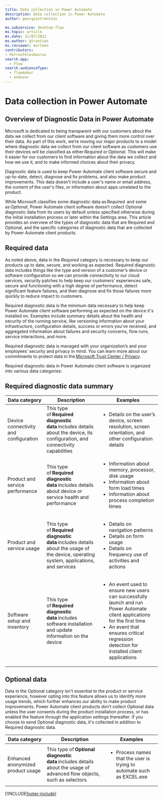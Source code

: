 ```yaml
---
title: Data collection in Power Automate
description: Data collection in Power Automate
author: georgiostrantzas

ms.subservice: desktop-flow
ms.topic: article
ms.date: 11/07/2022
ms.author: gtrantzas
ms.reviewer: marleon
contributors:
- PetrosFeleskouras
search.app: 
  - Flow
search.audienceType: 
  - flowmaker
  - enduser
---
```


# Data collection in Power Automate

## Overview of Diagnostic Data in Power Automate

Microsoft is dedicated to being transparent with our customers about the data we collect from our client software and giving them more control over their data. As part of this work, we’re moving our major products to a model where diagnostic data we collect from our client software as customers use their devices will be classified as either *Required* or *Optional*. This will make it easier for our customers to find information about the data we collect and how we use it, and to make informed choices about their privacy.

Diagnostic data is used to keep Power Automate client software secure and up-to-date, detect, diagnose and fix problems, and also make product improvements. This data doesn't include a user's name or email address, the content of the user's files, or information about apps unrelated to the product.

While Microsoft classifies some diagnostic data as *Required*  and some as *Optional*, Power Automate client software doesn’t collect Optional diagnostic data from its users by default unless specified otherwise during the initial installation process or later within the Settings area. This article provides an overview of the types of diagnostic data that are Required and Optional, and the specific categories of diagnostic data that are collected by Power Automate client products.

## Required data

As noted above, data in the *Required* category is necessary to keep our products up to date, secure, and working as expected. Required diagnostic data includes things like the type and version of a customer’s device or software configuration so we can provide connectivity to our cloud services, security patches to help keep our customers’ experiences safe, secure and functioning with a high degree of performance, detect significant feature failures, and then diagnose and fix those failures more quickly to reduce impact to customers.

Required diagnostic data is the minimum data necessary to help keep Power Automate client software performing as expected on the device it's installed on. Examples include summary details about the health and security of the running service, like versioning information about your infrastructure, configuration details, success or errors you’ve received, and aggregated information about failures and security concerns, flow runs, service interactions, and more.

Required diagnostic data is managed with your organization’s and your employees’ security and privacy in mind. You can learn more about our commitments to protect data in the [Microsoft Trust Center / Privacy](https://www.microsoft.com/trust-center/privacy).

Required diagnostic data in Power Automate client software is organized into various data categories:

## Required diagnostic data summary

|Data category|Description|Examples|
|----|-----|----|
|Device connectivity and configuration|This type of **Required diagnostic data** includes details about the device, its configuration, and connectivity capabilities|<ul><li>Details on the user’s device, screen resolution, screen orientation, and other configuration details</li></ul>|
|Product and service performance|This type of **Required diagnostic data** includes details about device or service health and performance|<ul><li>Information about memory, processor, disk usage</li><li> Information about form load times</li><li>Information about process completion times</li></ul>|
|Product and service usage|This type of **Required diagnostic data** includes details about the usage of the device, operating system, applications, and services|<ul><li>Details on navigation patterns </li><li>Details on form usage</li><li>Details on frequency use of activities and actions</li></ul>|
|Software setup and inventory|This type of **Required diagnostic data** includes software installation and update information on the device|<ul><li>An event used to ensure new users can successfully launch and run Power Automate client applications for the first time</li><li>An event that ensures critical regression detection for installed client applications</li></ul>|

## Optional data

Data in the Optional category isn’t essential to the product or service experience, however opting into this feature allows us to identify more usage trends, which further enhances our ability to make product improvements. Power Automate client products don’t collect Optional data unless the user consents during the product installation process, or has enabled the feature through the application settings thereafter.  If you choose to send Optional diagnostic data, it's collected in addition to Required diagnostic data.

|Data category|Description|Examples|
|----|-----|----|
|Enhanced anonymized product usage|This type of **Optional diagnostic data** includes details about the usage of advanced flow objects, such as selectors|<ul><li>Process names that the user is trying to automate such as EXCEL.exe</li></ul>|

[!INCLUDE[footer-include](../includes/footer-banner.md)]
